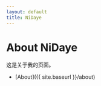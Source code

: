 ```yaml
---
layout: default
title: NiDaye
---
```


# About NiDaye

这是关于我的页面。



- [About]({{ site.baseurl }}/about)